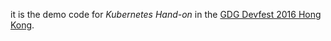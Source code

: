 it is the demo code for *Kubernetes Hand-on* in the [GDG Devfest 2016 Hong Kong](https://devfest.gdghk.org/).
